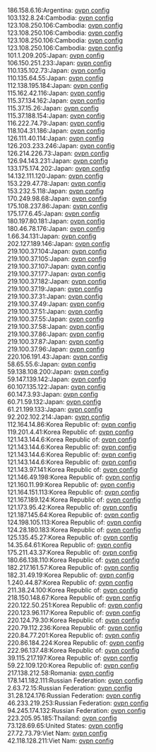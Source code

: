 186.158.6.16:Argentina: [ovpn config](vpn/186_158_6_16.ovpn)  
103.132.8.24:Cambodia: [ovpn config](vpn/103_132_8_24.ovpn)  
123.108.250.106:Cambodia: [ovpn config](vpn/123_108_250_106.ovpn)  
123.108.250.106:Cambodia: [ovpn config](vpn/123_108_250_106.ovpn)  
123.108.250.106:Cambodia: [ovpn config](vpn/123_108_250_106.ovpn)  
123.108.250.106:Cambodia: [ovpn config](vpn/123_108_250_106.ovpn)  
101.1.209.205:Japan: [ovpn config](vpn/101_1_209_205.ovpn)  
106.150.251.233:Japan: [ovpn config](vpn/106_150_251_233.ovpn)  
110.135.102.73:Japan: [ovpn config](vpn/110_135_102_73.ovpn)  
110.135.64.55:Japan: [ovpn config](vpn/110_135_64_55.ovpn)  
112.138.195.184:Japan: [ovpn config](vpn/112_138_195_184.ovpn)  
115.162.42.116:Japan: [ovpn config](vpn/115_162_42_116.ovpn)  
115.37.134.162:Japan: [ovpn config](vpn/115_37_134_162.ovpn)  
115.37.15.26:Japan: [ovpn config](vpn/115_37_15_26.ovpn)  
115.37.188.154:Japan: [ovpn config](vpn/115_37_188_154.ovpn)  
116.222.74.79:Japan: [ovpn config](vpn/116_222_74_79.ovpn)  
118.104.31.186:Japan: [ovpn config](vpn/118_104_31_186.ovpn)  
126.111.40.114:Japan: [ovpn config](vpn/126_111_40_114.ovpn)  
126.203.233.246:Japan: [ovpn config](vpn/126_203_233_246.ovpn)  
126.214.226.73:Japan: [ovpn config](vpn/126_214_226_73.ovpn)  
126.94.143.231:Japan: [ovpn config](vpn/126_94_143_231.ovpn)  
133.175.174.202:Japan: [ovpn config](vpn/133_175_174_202.ovpn)  
14.132.111.120:Japan: [ovpn config](vpn/14_132_111_120.ovpn)  
153.229.47.78:Japan: [ovpn config](vpn/153_229_47_78.ovpn)  
153.232.5.118:Japan: [ovpn config](vpn/153_232_5_118.ovpn)  
170.249.98.68:Japan: [ovpn config](vpn/170_249_98_68.ovpn)  
175.108.237.86:Japan: [ovpn config](vpn/175_108_237_86.ovpn)  
175.177.6.45:Japan: [ovpn config](vpn/175_177_6_45.ovpn)  
180.197.80.181:Japan: [ovpn config](vpn/180_197_80_181.ovpn)  
180.46.78.176:Japan: [ovpn config](vpn/180_46_78_176.ovpn)  
1.66.34.131:Japan: [ovpn config](vpn/1_66_34_131.ovpn)  
202.127.189.146:Japan: [ovpn config](vpn/202_127_189_146.ovpn)  
219.100.37.104:Japan: [ovpn config](vpn/219_100_37_104.ovpn)  
219.100.37.105:Japan: [ovpn config](vpn/219_100_37_105.ovpn)  
219.100.37.107:Japan: [ovpn config](vpn/219_100_37_107.ovpn)  
219.100.37.177:Japan: [ovpn config](vpn/219_100_37_177.ovpn)  
219.100.37.182:Japan: [ovpn config](vpn/219_100_37_182.ovpn)  
219.100.37.19:Japan: [ovpn config](vpn/219_100_37_19.ovpn)  
219.100.37.31:Japan: [ovpn config](vpn/219_100_37_31.ovpn)  
219.100.37.49:Japan: [ovpn config](vpn/219_100_37_49.ovpn)  
219.100.37.51:Japan: [ovpn config](vpn/219_100_37_51.ovpn)  
219.100.37.55:Japan: [ovpn config](vpn/219_100_37_55.ovpn)  
219.100.37.58:Japan: [ovpn config](vpn/219_100_37_58.ovpn)  
219.100.37.86:Japan: [ovpn config](vpn/219_100_37_86.ovpn)  
219.100.37.87:Japan: [ovpn config](vpn/219_100_37_87.ovpn)  
219.100.37.96:Japan: [ovpn config](vpn/219_100_37_96.ovpn)  
220.106.191.43:Japan: [ovpn config](vpn/220_106_191_43.ovpn)  
58.65.55.6:Japan: [ovpn config](vpn/58_65_55_6.ovpn)  
59.138.108.200:Japan: [ovpn config](vpn/59_138_108_200.ovpn)  
59.147.139.142:Japan: [ovpn config](vpn/59_147_139_142.ovpn)  
60.107.135.122:Japan: [ovpn config](vpn/60_107_135_122.ovpn)  
60.147.3.93:Japan: [ovpn config](vpn/60_147_3_93.ovpn)  
60.71.59.132:Japan: [ovpn config](vpn/60_71_59_132.ovpn)  
61.21.199.133:Japan: [ovpn config](vpn/61_21_199_133.ovpn)  
92.202.102.214:Japan: [ovpn config](vpn/92_202_102_214.ovpn)  
112.164.14.86:Korea Republic of: [ovpn config](vpn/112_164_14_86.ovpn)  
119.201.4.41:Korea Republic of: [ovpn config](vpn/119_201_4_41.ovpn)  
121.143.144.6:Korea Republic of: [ovpn config](vpn/121_143_144_6.ovpn)  
121.143.144.6:Korea Republic of: [ovpn config](vpn/121_143_144_6.ovpn)  
121.143.144.6:Korea Republic of: [ovpn config](vpn/121_143_144_6.ovpn)  
121.143.144.6:Korea Republic of: [ovpn config](vpn/121_143_144_6.ovpn)  
121.143.97.141:Korea Republic of: [ovpn config](vpn/121_143_97_141.ovpn)  
121.146.49.198:Korea Republic of: [ovpn config](vpn/121_146_49_198.ovpn)  
121.160.11.99:Korea Republic of: [ovpn config](vpn/121_160_11_99.ovpn)  
121.164.151.113:Korea Republic of: [ovpn config](vpn/121_164_151_113.ovpn)  
121.167.189.124:Korea Republic of: [ovpn config](vpn/121_167_189_124.ovpn)  
121.173.95.42:Korea Republic of: [ovpn config](vpn/121_173_95_42.ovpn)  
121.187.145.64:Korea Republic of: [ovpn config](vpn/121_187_145_64.ovpn)  
124.198.105.113:Korea Republic of: [ovpn config](vpn/124_198_105_113.ovpn)  
124.28.180.183:Korea Republic of: [ovpn config](vpn/124_28_180_183.ovpn)  
125.135.45.27:Korea Republic of: [ovpn config](vpn/125_135_45_27.ovpn)  
14.35.64.61:Korea Republic of: [ovpn config](vpn/14_35_64_61.ovpn)  
175.211.43.37:Korea Republic of: [ovpn config](vpn/175_211_43_37.ovpn)  
180.66.138.110:Korea Republic of: [ovpn config](vpn/180_66_138_110.ovpn)  
182.217.161.57:Korea Republic of: [ovpn config](vpn/182_217_161_57.ovpn)  
182.31.49.19:Korea Republic of: [ovpn config](vpn/182_31_49_19.ovpn)  
1.240.44.87:Korea Republic of: [ovpn config](vpn/1_240_44_87.ovpn)  
211.38.24.100:Korea Republic of: [ovpn config](vpn/211_38_24_100.ovpn)  
218.150.148.67:Korea Republic of: [ovpn config](vpn/218_150_148_67.ovpn)  
220.122.50.251:Korea Republic of: [ovpn config](vpn/220_122_50_251.ovpn)  
220.123.96.117:Korea Republic of: [ovpn config](vpn/220_123_96_117.ovpn)  
220.124.79.30:Korea Republic of: [ovpn config](vpn/220_124_79_30.ovpn)  
220.79.112.236:Korea Republic of: [ovpn config](vpn/220_79_112_236.ovpn)  
220.84.77.201:Korea Republic of: [ovpn config](vpn/220_84_77_201.ovpn)  
220.86.184.224:Korea Republic of: [ovpn config](vpn/220_86_184_224.ovpn)  
222.96.137.48:Korea Republic of: [ovpn config](vpn/222_96_137_48.ovpn)  
39.115.217.197:Korea Republic of: [ovpn config](vpn/39_115_217_197.ovpn)  
59.22.109.120:Korea Republic of: [ovpn config](vpn/59_22_109_120.ovpn)  
217.138.212.58:Romania: [ovpn config](vpn/217_138_212_58.ovpn)  
178.141.182.111:Russian Federation: [ovpn config](vpn/178_141_182_111.ovpn)  
2.63.72.15:Russian Federation: [ovpn config](vpn/2_63_72_15.ovpn)  
31.28.124.176:Russian Federation: [ovpn config](vpn/31_28_124_176.ovpn)  
46.233.219.253:Russian Federation: [ovpn config](vpn/46_233_219_253.ovpn)  
94.245.174.132:Russian Federation: [ovpn config](vpn/94_245_174_132.ovpn)  
223.205.95.185:Thailand: [ovpn config](vpn/223_205_95_185.ovpn)  
73.128.69.65:United States: [ovpn config](vpn/73_128_69_65.ovpn)  
27.72.73.79:Viet Nam: [ovpn config](vpn/27_72_73_79.ovpn)  
42.118.128.211:Viet Nam: [ovpn config](vpn/42_118_128_211.ovpn)  
